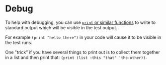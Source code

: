 # Debug

To help with debugging, you can use [`print` or similar functions](http://www.lispworks.com/documentation/HyperSpec/Body/f_wr_pr.htm) to write to standard output which will be visible in the test output.

For example `(print "hello there")` in your code will cause it to be visible in the test runs.

One "trick" if you have several things to print out is to collect them together in a list and then print that: `(print (list :this "that" 'the-other))`.

